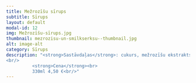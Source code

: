```yaml
---
title: Mežrozīšu sīrups
subtitle: Sīrups
layout: default
modal-id: 12
img: Mežrozīšu-sīrups.jpg
thumbnail: mezrozisu-un-smilkserksu--thumbnail.jpg
alt: image-alt
category: Sīrups
description: "<strong>Sastāvdaļas</strong>: cukurs, mežrozīšu ekstrakts.<br/>
<br/>
          <strong>Cena</strong><br>
          330ml 4,50 €<br/>"
---
```

